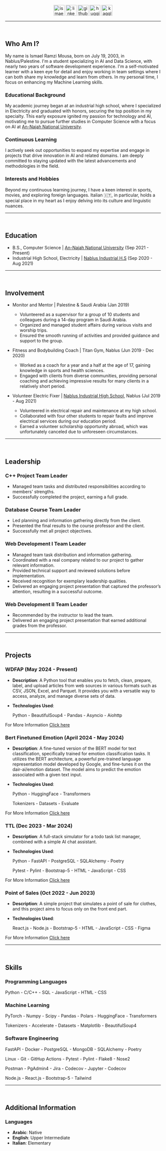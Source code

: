 <div align="center">

<a href="mailto:ismaelramzimousa@gmail.com" target="_blank"><img src="https://cdn1.iconfinder.com/data/icons/google-new-logos-1/32/gmail_new_logo-512.png" alt="ismaelramzimousa@gmail.com" title="Email" height="35"></a>
<a href="https://www.linkedin.com/in/IsmaelMousa" target="_blank"><img src="https://static.vecteezy.com/system/resources/previews/023/986/568/non_2x/linkedin-logo-linkedin-logo-transparent-linkedin-icon-transparent-free-free-png.png" alt="linkedin.com/in/IsmaelMousa" title="LinkedIn" height="35"></a>
<a href="https://github.com/IsmaelMousa" target="_blank"><img src="https://cdn.freebiesupply.com/logos/thumbs/2x/github-icon-1-logo.png" alt="github.com/IsmaelMousa" title="GitHub" height="35"></a>
<a href="https://huggingface.co/IsmaelMousa" target="_blank"><img src="https://huggingface.co/datasets/huggingface/brand-assets/resolve/main/hf-logo.png" alt="huggingface.co/IsmaelMousa" title="Hugging Face" height="35"></a>
<a href="https://www.kaggle.com/ismaeldwikat" target="_blank"><img src="https://cdn4.iconfinder.com/data/icons/logos-and-brands/512/189_Kaggle_logo_logos-512.png" alt="kaggle.com/ismaeldwikat" title="Kaggle" height="35"></a>

</div>

<hr>

<br/>

## Who Am I?

My name is Ismael Ramzi Mousa, born on July 19, 2003, in Nablus/Palestine. I'm a student specializing in AI and Data Science, with nearly two years of software development experience. I'm a self-motivated learner with a keen eye for detail and enjoy working in team settings where I can both share my knowledge and learn from others. In my personal time, I focus on enhancing my Machine Learning skills.

### Educational Background

My academic journey began at an industrial high school, where I specialized in Electricity and graduated with
honors, securing the top position in my specialty. This early exposure ignited my passion for technology and AI,
motivating me to pursue further studies in Computer Science with a focus on AI
at [An-Najah National University](https://www.najah.edu/en/#).

### Continuous Learning

I actively seek out opportunities to expand my expertise and engage in projects that drive
innovation in AI and related domains. I am deeply committed to staying updated with the latest advancements and methodologies
in the field.

### Interests and Hobbies

Beyond my continuous learning journey, I have a keen interest in sports, movies, and exploring foreign languages. Italian 🇮🇹, in particular, holds a special place in my heart as I enjoy delving into its culture and linguistic nuances.


<hr>

<br/>

## Education

- B.S., Computer Science | [An-Najah National University](https://www.najah.edu/en/#) (Sep 2021 - Present)
- Industrial High School, Electricity | [Nablus Industrial H.S](https://ween.ps/schools/nabls/nabls-althanwyt-alsnaeyt-nabls) (Sep 2020 - Aug 2021)

<hr>

<br/>

## Involvement

- Monitor and Mentor | Palestine & Saudi Arabia (Jan 2019)
    - Volunteered as a supervisor for a group of 10 students and colleagues during a 14-day program in Saudi Arabia.
    - Organized and managed student affairs during various visits and worship trips.
    - Ensured the smooth running of activities and provided guidance and support to the group.


- Fitness and Bodybuilding Coach | Titan Gym, Nablus (Jun 2019 - Dec 2020)
    - Worked as a coach for a year and a half at the age of 17, gaining knowledge in sports and health sciences.
    - Engaged with clients from diverse communities, providing personal coaching and achieving impressive results for
      many clients in a relatively short period.


- Volunteer Electric Fixer | [Nablus Industrial High School](https://ween.ps/schools/nabls/nabls-althanwyt-alsnaeyt-nabls), Nablus (Jul 2019 - Aug 2021)
    - Volunteered in electrical repair and maintenance at my high school.
    - Collaborated with four other students to repair faults and improve electrical services during our education
      period.
    - Earned a volunteer scholarship opportunity abroad, which was unfortunately canceled due to unforeseen
      circumstances.

<hr>

<br/>

## Leadership

### C++ Project Team Leader

- Managed team tasks and distributed responsibilities according to members' strengths.
- Successfully completed the project, earning a full grade.

### Database Course Team Leader

- Led planning and information gathering directly from the client.
- Presented the final results to the course professor and the client.
- Successfully met all project objectives.

### Web Development I Team Leader

- Managed team task distribution and information gathering.
- Coordinated with a real company related to our project to gather relevant information.
- Provided technical support and reviewed solutions before implementation.
- Received recognition for exemplary leadership qualities.
- Delivered an engaging project presentation that captured the professor’s attention, resulting in a successful outcome.

### Web Development II Team Leader

- Recommended by the instructor to lead the team.
- Delivered an engaging project presentation that earned additional grades from the professor.

<hr>

<br/>

## Projects

### WDFAP (May 2024 - Present)

- **Description**: A Python tool that enables you to fetch, clean, prepare, label, and upload
  articles
  from web sources in
  various
  formats such as CSV, JSON, Excel, and Parquet. It provides you with a versatile way to access, analyze, and
  manage
  diverse sets of data.


- **Technologies Used**:

  Python - BeautifulSoup4 - Pandas - Asyncio - Aiohttp

For More Information [Click here](https://github.com/IsmaelMousa/WDFAP)

### Bert Finetuned Emotion (April 2024 - May 2024)

- **Description**: A fine-tuned version of the BERT model for text classification, specifically trained for emotion
  classification tasks. It utilizes the BERT architecture, a powerful pre-trained language representation model
  developed by Google, and fine-tunes it on the dair-ai/emotion dataset. The model aims to predict the emotion
  associated with a given text input.


- **Technologies Used**:

  Python - HuggingFace - Transformers


  Tokenizers - Datasets - Evaluate

For More Information [Click here](https://huggingface.co/IsmaelMousa/bert-finetuned-emotion)

### TTL (Dec 2023 - Mar 2024)

- **Description**: A full-stack simulator for a todo task list manager, combined with a simple AI chat assistant.


- **Technologies Used**:
  
  Python - FastAPI - PostgreSQL - SQLAlchemy - Poetry


  Pytest - Pylint - Bootstrap-5 - HTML - JavaScript - CSS

For More Information [Click here](https://github.com/IsmaelMousa/TTL)

### Point of Sales (Oct 2022 - Jun 2023)

- **Description**: A simple project that simulates a point of sale for clothes, and this project aims to focus only on
  the front end part.


- **Technologies Used**:
  
  React.js - Node.js - Bootstrap-5 - HTML - JavaScript - CSS - Figma

For More Information [Click here](https://github.com/IsmaelMousa/pos-sales-stock)

<hr>

<br/>

## Skills

### Programming Languages

Python - C/C++ - SQL - JavaScript - HTML - CSS

### Machine Learning

PyTorch - Numpy - Scipy - Pandas - Polars - HuggingFace - Transformers


Tokenizers - Accelerate - Datasets - Matplotlib - BeautifulSoup4

### Software Engineering

FastAPI - Docker - PostgreSQL - MongoDB - SQLAlchemy - Poetry


Linux - Git - GitHup Actions - Pytest - Pylint - Flake8 - Nose2 


Postman - PgAdmin4 - Jira - Codecov - Jupyter - Codecov


Node.js - React.js - Bootstrap-5 - Tailwind

<hr>

<br/>

## Additional Information

### Languages

- **Arabic**: Native
- **English**: Upper Intermediate
- **Italian**: Elementary
